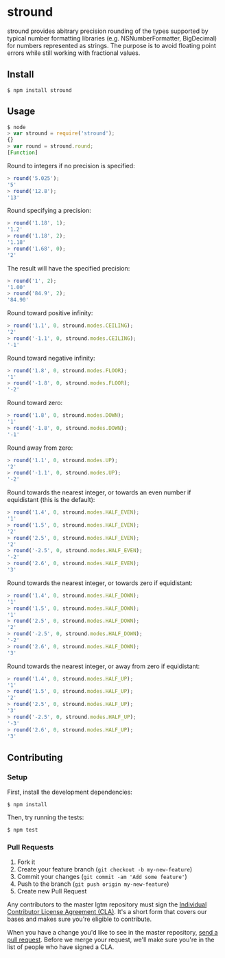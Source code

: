 # stround

stround provides abitrary precision rounding of the types supported by typical
number formatting libraries (e.g. NSNumberFormatter, BigDecimal) for numbers
represented as strings. The purpose is to avoid floating point errors while
still working with fractional values.

## Install

```
$ npm install stround
```

## Usage

```js
$ node
> var stround = require('stround');
{}
> var round = stround.round;
[Function]
```

Round to integers if no precision is specified:

```js
> round('5.025');
'5'
> round('12.8');
'13'
```

Round specifying a precision:

```js
> round('1.18', 1);
'1.2'
> round('1.18', 2);
'1.18'
> round('1.68', 0);
'2'
```

The result will have the specified precision:

```js
> round('1', 2);
'1.00'
> round('84.9', 2);
'84.90'
```

Round toward positive infinity:

```js
> round('1.1', 0, stround.modes.CEILING);
'2'
> round('-1.1', 0, stround.modes.CEILING);
'-1'
```

Round toward negative infinity:

```js
> round('1.8', 0, stround.modes.FLOOR);
'1'
> round('-1.8', 0, stround.modes.FLOOR);
'-2'
```

Round toward zero:

```js
> round('1.8', 0, stround.modes.DOWN);
'1'
> round('-1.8', 0, stround.modes.DOWN);
'-1'
```

Round away from zero:

```js
> round('1.1', 0, stround.modes.UP);
'2'
> round('-1.1', 0, stround.modes.UP);
'-2'
```

Round towards the nearest integer, or towards an even number if equidistant
(this is the default):

```js
> round('1.4', 0, stround.modes.HALF_EVEN);
'1'
> round('1.5', 0, stround.modes.HALF_EVEN);
'2'
> round('2.5', 0, stround.modes.HALF_EVEN);
'2'
> round('-2.5', 0, stround.modes.HALF_EVEN);
'-2'
> round('2.6', 0, stround.modes.HALF_EVEN);
'3'
```

Round towards the nearest integer, or towards zero if equidistant:

```js
> round('1.4', 0, stround.modes.HALF_DOWN);
'1'
> round('1.5', 0, stround.modes.HALF_DOWN);
'1'
> round('2.5', 0, stround.modes.HALF_DOWN);
'2'
> round('-2.5', 0, stround.modes.HALF_DOWN);
'-2'
> round('2.6', 0, stround.modes.HALF_DOWN);
'3'
```

Round towards the nearest integer, or away from zero if equidistant:

```js
> round('1.4', 0, stround.modes.HALF_UP);
'1'
> round('1.5', 0, stround.modes.HALF_UP);
'2'
> round('2.5', 0, stround.modes.HALF_UP);
'3'
> round('-2.5', 0, stround.modes.HALF_UP);
'-3'
> round('2.6', 0, stround.modes.HALF_UP);
'3'
```

## Contributing

### Setup

First, install the development dependencies:

```
$ npm install
```

Then, try running the tests:

```
$ npm test
```

### Pull Requests

1. Fork it
2. Create your feature branch (`git checkout -b my-new-feature`)
3. Commit your changes (`git commit -am 'Add some feature'`)
4. Push to the branch (`git push origin my-new-feature`)
5. Create new Pull Request

Any contributors to the master lgtm repository must sign the [Individual
Contributor License Agreement (CLA)][cla].  It's a short form that covers our
bases and makes sure you're eligible to contribute.

[cla]: https://spreadsheets.google.com/spreadsheet/viewform?formkey=dDViT2xzUHAwRkI3X3k5Z0lQM091OGc6MQ&ndplr=1

When you have a change you'd like to see in the master repository, [send a pull
request](https://github.com/square/stround/pulls). Before we merge your request,
we'll make sure you're in the list of people who have signed a CLA.
